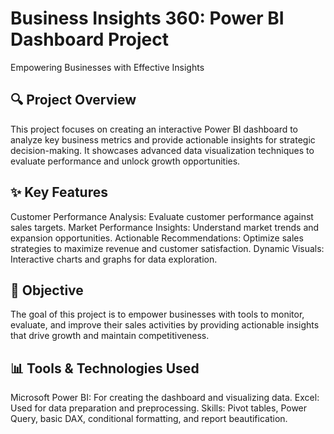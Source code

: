 # Business Insights 360: Power BI Dashboard Project
Empowering Businesses with Effective Insights

## 🔍 Project Overview

This project focuses on creating an interactive Power BI dashboard to analyze key business metrics and provide actionable insights for strategic decision-making. It showcases advanced data visualization techniques to evaluate performance and unlock growth opportunities.

## ✨ Key Features

Customer Performance Analysis: Evaluate customer performance against sales targets. Market Performance Insights: Understand market trends and expansion opportunities. Actionable Recommendations: Optimize sales strategies to maximize revenue and customer satisfaction. Dynamic Visuals: Interactive charts and graphs for data exploration.

## 🎯 Objective

The goal of this project is to empower businesses with tools to monitor, evaluate, and improve their sales activities by providing actionable insights that drive growth and maintain competitiveness.

## 📊 Tools & Technologies Used

Microsoft Power BI: For creating the dashboard and visualizing data. Excel: Used for data preparation and preprocessing. Skills: Pivot tables, Power Query, basic DAX, conditional formatting, and report beautification.

